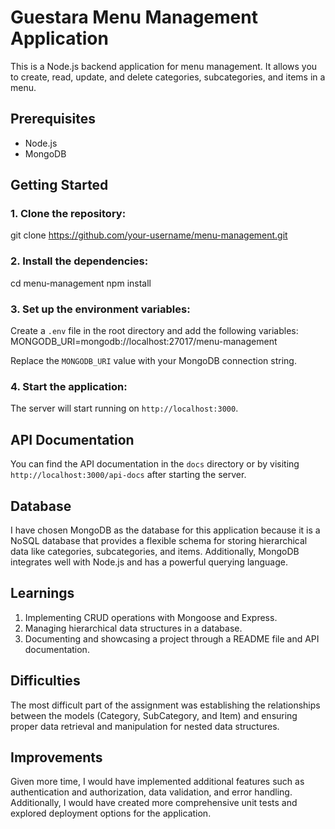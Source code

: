 # Guestara Menu Management Application

This is a Node.js backend application for menu management. It allows you to create, read, update, and delete categories, subcategories, and items in a menu.

## Prerequisites

- Node.js 
- MongoDB 

## Getting Started

### 1. Clone the repository:

git clone https://github.com/your-username/menu-management.git

### 2. Install the dependencies:

cd menu-management
npm install

### 3. Set up the environment variables:

Create a `.env` file in the root directory and add the following variables:  
MONGODB_URI=mongodb://localhost:27017/menu-management

Replace the `MONGODB_URI` value with your MongoDB connection string.

### 4. Start the application:

The server will start running on `http://localhost:3000`.

## API Documentation

You can find the API documentation in the `docs` directory or by visiting `http://localhost:3000/api-docs` after starting the server.

## Database

I have chosen MongoDB as the database for this application because it is a NoSQL database that provides a flexible schema for storing hierarchical data like categories, subcategories, and items. Additionally, MongoDB integrates well with Node.js and has a powerful querying language.

## Learnings

1. Implementing CRUD operations with Mongoose and Express.
2. Managing hierarchical data structures in a database.
3. Documenting and showcasing a project through a README file and API documentation.

## Difficulties

The most difficult part of the assignment was establishing the relationships between the models (Category, SubCategory, and Item) and ensuring proper data retrieval and manipulation for nested data structures.

## Improvements

Given more time, I would have implemented additional features such as authentication and authorization, data validation, and error handling. Additionally, I would have created more comprehensive unit tests and explored deployment options for the application.


